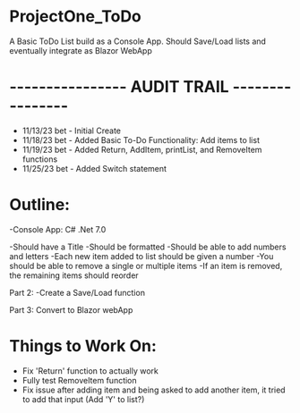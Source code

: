 # ProjectOne_ToDo
A Basic ToDo List build as a Console App. Should Save/Load lists and eventually integrate as Blazor WebApp

# ---------------- AUDIT TRAIL ----------------                 

- 11/13/23 bet - Initial Create 
- 11/18/23 bet - Added Basic To-Do Functionality: Add items to list
- 11/19/23 bet - Added Return, AddItem, printList, and RemoveItem functions
- 11/25/23 bet - Added Switch statement


# Outline:
  -Console App:
	  C#
	  .Net 7.0

-Should have a Title
-Should be formatted
-Should be able to add numbers and letters
-Each new item added to list should be given a number
-You should be able to remove a single or multiple items
-If an item is removed, the remaining items should reorder 

Part 2:
-Create a Save/Load function

Part 3:
Convert to Blazor webApp	

# Things to Work On:

- Fix 'Return' function to actually work
- Fully test RemoveItem function
- Fix issue after adding item and being asked to add another item, it tried to add that input (Add 'Y' to list?)
